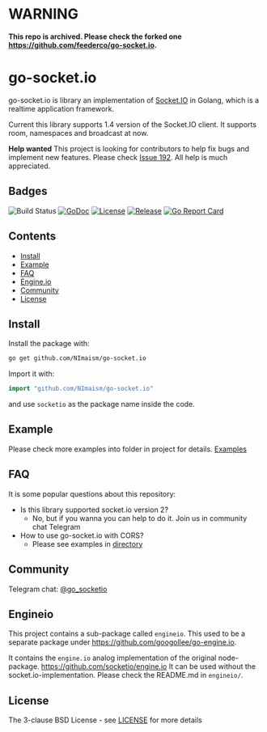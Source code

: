 # WARNING

**This repo is archived. Please check the forked one https://github.com/feederco/go-socket.io.**

# go-socket.io

go-socket.io is library an implementation of [Socket.IO](http://socket.io) in Golang, which is a realtime application framework.

Current this library supports 1.4 version of the Socket.IO client. It supports room, namespaces and broadcast at now.

**Help wanted** This project is looking for contributors to help fix bugs and implement new features. Please check [Issue 192](https://github.com/NImaism/go-socket.io/issues/192). All help is much appreciated.

## Badges

![Build Status](https://github.com/NImaism/go-socket.io/workflows/CI/badge.svg)
[![GoDoc](http://godoc.org/github.com/NImaism/go-socket.io?status.svg)](http://godoc.org/github.com/NImaism/go-socket.io)
[![License](https://img.shields.io/github/license/golangci/golangci-lint)](/LICENSE)
[![Release](https://img.shields.io/github/release/googollee/go-socket.io.svg)](https://github.com/NImaism/go-socket.io/releases/latest)
[![Go Report Card](https://goreportcard.com/badge/github.com/NImaism/go-socket.io)](https://goreportcard.com/report/github.com/NImaism/go-socket.io)

## Contents

- [Install](#install)
- [Example](#example)
- [FAQ](#faq)
- [Engine.io](#engineio)
- [Community](#community)
- [License](#license)

## Install

Install the package with:

```bash
go get github.com/NImaism/go-socket.io
```

Import it with:

```go
import "github.com/NImaism/go-socket.io"
```

and use `socketio` as the package name inside the code.

## Example

Please check more examples into folder in project for details. [Examples](https://github.com/NImaism/go-socket.io/tree/master/_examples)

## FAQ

It is some popular questions about this repository:

- Is this library supported socket.io version 2?
    - No, but if you wanna you can help to do it. Join us in community chat Telegram
- How to use go-socket.io with CORS?
    - Please see examples in [directory](https://github.com/NImaism/go-socket.io/tree/master/_examples)

## Community

Telegram chat: [@go_socketio](https://t.me/go_socketio)

## Engineio

This project contains a sub-package called `engineio`. This used to be a separate package under https://github.com/googollee/go-engine.io.

It contains the `engine.io` analog implementation of the original node-package. https://github.com/socketio/engine.io It can be used without the socket.io-implementation. Please check the README.md in `engineio/`.

## License

The 3-clause BSD License  - see [LICENSE](https://opensource.org/licenses/BSD-3-Clause) for more details
